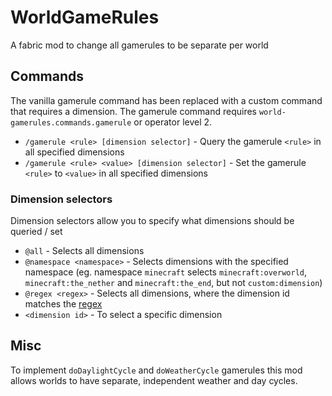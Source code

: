 # WorldGameRules
A fabric mod to change all gamerules to be separate per world

## Commands
The vanilla gamerule command has been replaced with a custom command that requires a dimension.
The gamerule command requires `world-gamerules.commands.gamerule` or operator level 2.

- `/gamerule <rule> [dimension selector]` - Query the gamerule `<rule>` in all specified dimensions
- `/gamerule <rule> <value> [dimension selector]` - Set the gamerule `<rule>` to `<value>` in all specified dimensions

### Dimension selectors
Dimension selectors allow you to specify what dimensions should be queried / set
- `@all` - Selects all dimensions
- `@namespace <namespace>` - Selects dimensions with the specified namespace (eg. namespace `minecraft` selects `minecraft:overworld`, `minecraft:the_nether` and `minecraft:the_end`, but not `custom:dimension`)
- `@regex <regex>` - Selects all dimensions, where the dimension id matches the [regex](https://regex101.com/)
- `<dimension id>` - To select a specific dimension

## Misc
To implement `doDaylightCycle` and `doWeatherCycle` gamerules this mod allows worlds to have separate, independent weather and day cycles.